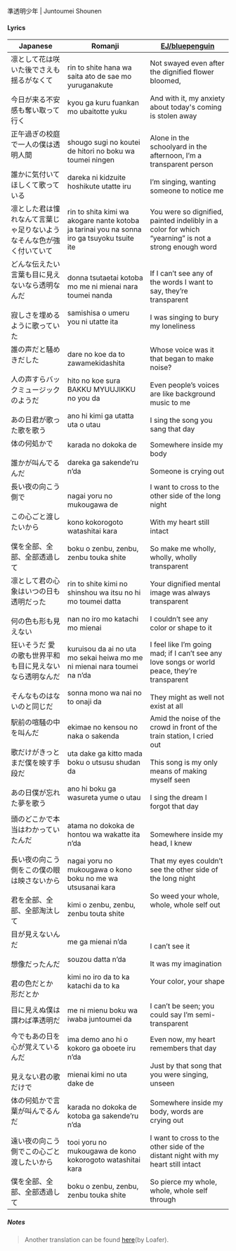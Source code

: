 準透明少年 | Juntoumei Shounen
#### Lyrics

| Japanese                                                             | Romanji                                                                                                                                                        | [EJ/bluepenguin](https://ejtranslations.wordpress.com/2018/03/14/yorushika-juntoumei-shounen/)                                                                                               |
| -------------------------------------------------------------------- | -------------------------------------------------------------------------------------------------------------------------------------------------------------- | -------------------------------------------------------------------------------------------------------------------------------------------------------------------------------------------- |
| 凛として花は咲いた後でさえも揺るがなくて<br><br>今日が来る不安感も奪い取って行く                         | rin to shite hana wa saita ato de sae mo yuruganakute<br><br>kyou ga kuru fuankan mo ubaitotte yuku                                                            | Not swayed even after the dignified flower bloomed,<br><br>And with it, my anxiety about today's coming is stolen away                                                                       |
| 正午過ぎの校庭で一人の僕は透明人間<br><br>誰かに気付いてほしくて歌っている                            | shougo sugi no koutei de hitori no boku wa toumei ningen<br><br>dareka ni kidzuite hoshikute utatte iru                                                        | Alone in the schoolyard in the afternoon, I’m a transparent person<br><br>I’m singing, wanting someone to notice me                                                                          |
| 凛とした君は憧れなんて言葉じゃ足りないようなそんな色が強く付いていて                                   | rin to shita kimi wa akogare nante kotoba ja tarinai you na sonna iro ga tsuyoku tsuite ite                                                                    | You were so dignified, painted indelibly in a color for which “yearning” is not a strong enough word                                                                                         |
| どんな伝えたい言葉も目に見えないなら透明なんだ<br><br>寂しさを埋めるように歌っていた                       | donna tsutaetai kotoba mo me ni mienai nara toumei nanda<br><br>samishisa o umeru you ni utatte ita                                                            | If I can’t see any of the words I want to say, they’re transparent<br><br>I was singing to bury my loneliness                                                                                |
| 誰の声だと騒めきだした<br><br>人の声すらバックミュージックのようだ<br><br>あの日君が歌った歌を歌う            | dare no koe da to zawamekidashita<br><br>hito no koe sura BAKKU MYUUJIKKU no you da<br><br>ano hi kimi ga utatta uta o utau                                    | Whose voice was it that began to make noise?<br><br>Even people’s voices are like background music to me<br><br>I sing the song you sang that day                                            |
| 体の何処かで<br><br>誰かが叫んでるんだ                                              | karada no dokoka de<br><br>dareka ga sakende’ru n’da                                                                                                           | Somewhere inside my body<br><br>Someone is crying out                                                                                                                                        |
| 長い夜の向こう側で<br><br>この心ごと渡したいから<br><br>僕を全部、全部、全部透過して                   | nagai yoru no mukougawa de<br><br>kono kokorogoto watashitai kara<br><br>boku o zenbu, zenbu, zenbu touka shite                                                | I want to cross to the other side of the long night<br><br>With my heart still intact<br><br>So make me wholly, wholly, wholly transparent                                                   |
| 凛として君の心象はいつの日も透明だった<br><br>何の色も形も見えない                                | rin to shite kimi no shinshou wa itsu no hi mo toumei datta<br><br>nan no iro mo katachi mo mienai                                                             | Your dignified mental image was always transparent<br><br>I couldn’t see any color or shape to it                                                                                            |
| 狂いそうだ 愛の歌も世界平和も目に見えないなら透明なんだ<br><br>そんなものはないのと同じだ                    | kuruisou da ai no uta mo sekai heiwa mo me ni mienai nara toumei na n’da<br><br>sonna mono wa nai no to onaji da                                               | I feel like I’m going mad; if I can’t see any love songs or world peace, they’re transparent<br><br>They might as well not exist at all                                                      |
| 駅前の喧騒の中を叫んだ<br><br>歌だけがきっとまだ僕を映す手段だ<br><br>あの日僕が忘れた夢を歌う              | ekimae no kensou no naka o sakenda<br><br>uta dake ga kitto mada boku o utsusu shudan da<br><br>ano hi boku ga wasureta yume o utau                            | Amid the noise of the crowd in front of the train station, I cried out<br><br>This song is my only means of making myself seen<br><br>I sing the dream I forgot that day                     |
| 頭のどこかで本当はわかっていたんだ<br><br>長い夜の向こう側をこの僕の眼は映さないから<br><br>君を全部、全部、全部淘汰して | atama no dokoka de hontou wa wakatte ita n’da<br><br>nagai yoru no mukougawa o kono boku no me wa utsusanai kara<br><br>kimi o zenbu, zenbu, zenbu touta shite | Somewhere inside my head, I knew<br><br>That my eyes couldn’t see the other side of the long night<br><br>So weed your whole, whole, whole self out                                          |
| 目が見えないんだ<br><br>想像だったんだ<br><br>君の色だとか 形だとか                           | me ga mienai n’da<br><br>souzou datta n’da<br><br>kimi no iro da to ka katachi da to ka                                                                        | I can’t see it<br><br>It was my imagination<br><br>Your color, your shape                                                                                                                    |
| 目に見えぬ僕は謂わば準透明だ                                                       | me ni mienu boku wa iwaba juntoumei da                                                                                                                         | I can’t be seen; you could say I’m semi-transparent                                                                                                                                          |
| 今でもあの日を心が覚えているんだ<br><br>見えない君の歌だけで                                   | ima demo ano hi o kokoro ga oboete iru n’da<br><br>mienai kimi no uta dake de                                                                                  | Even now, my heart remembers that day<br><br>Just by that song that you were singing, unseen                                                                                                 |
| 体の何処かで言葉が叫んでるんだ<br><br>遠い夜の向こう側でこの心ごと渡したいから<br><br>僕を全部、全部、全部透過して    | karada no dokoka de kotoba ga sakende’ru n’da<br><br>tooi yoru no mukougawa de kono kokorogoto watashitai kara<br><br>boku o zenbu, zenbu, zenbu touka shite   | Somewhere inside my body, words are crying out<br><br>I want to cross to the other side of the distant night with my heart still intact<br><br>So pierce my whole, whole, whole self through |
##### Notes
>Another translation can be found [here](https://docs.google.com/document/d/1fMde-8S5B_Yu4gs89q3YPFzgeaLtJ82xYUm_tzmYWxE/edit)(by Loafer).